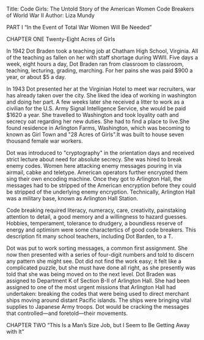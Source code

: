 Title: Code Girls: The Untold Story of the American Women Code Breakers of World War II
Author: Liza Mundy

PART I “In the Event of Total War Women Will Be Needed”

CHAPTER ONE Twenty-Eight Acres of Girls

In 1942 Dot Braden took a teaching job at Chatham High School, Virginia.  All of the teaching as fallen on her with staff shortage during WWII. Five days a week, eight hours a day, Dot Braden ran from classroom to classroom, teaching, lecturing, grading, marching. For her pains she was paid $900 a year, or about $5 a day. 

In 1943 Dot presented her at the Virginian Hotel to meet war recruiters, war has already taken over the city. She liked the idea of working in washington and doing her part. A few weeks later she received a litter to work as a civilian for the U.S. Army Signal Intelligence Service, she would be paid $1620 a year. She travelled to Washington and took loyality oath and secrecy oat regarding her new duties. She had to find a place to live.She found residence in Arlington Farms, Washington, which was becoming to known as Girl Town and "28 Acres of Girls".It was built to house seven thousand female war workers. 

Dot was introduced to "cryptography" in the orientation days and received strict lecture about need for absolute secrecy. She was hired to break enemy codes. Women here attacking enemy messages pouring in via airmail, cabke and teletype. American operators further encrypted them sing their own encoding machine. Once they got to Arlington Hall, the messages had to be stripped of the American encryption before they could be stripped of the underlying enemy encryption. Technically, Arlington Hall was a military base, known as Arlington Hall Station. 

Code breaking required literacy, numeracy, care, creativity, painstaking attention to detail, a good memory and a willingness to hazard guesses. Hobbies, temperament, tolerance to drudgery, a boundless reserve of energy and optimism were some charactertics of good code breakers. This description fit many school teachers, including Dot Barden, to a T. 

Dot was put to work sorting messages, a common first assignment. She now then presented with a series of four-digit numbers and told to discern any pattern she might see. Dot did not find the work easy; it felt like a complicated puzzle, but she must have done all right, as she presently was told that she was being moved on to the next level. Dot Braden was assigned to Department K of Section B-II of Arlington Hall. She had been assigned to one of the most urgent missions that Arlington Hall had undertaken: breaking the codes that were being used to direct merchant ships moving around distant Pacific islands. The ships were bringing vital supplies to Japanese Army troops. Dot would be cracking the messages that controlled—and foretold—their movements.

CHAPTER TWO “This Is a Man’s Size Job, but I Seem to Be Getting Away with It”







